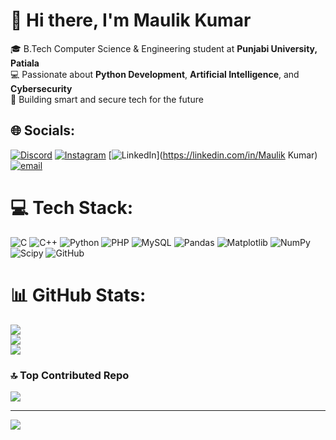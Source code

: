 # 👋 Hi there, I'm Maulik Kumar

🎓 B.Tech Computer Science & Engineering student at **Punjabi University, Patiala**  
💻 Passionate about **Python Development**, **Artificial Intelligence**, and **Cybersecurity**  
🔐 Building smart and secure tech for the future


## 🌐 Socials:
[![Discord](https://img.shields.io/badge/Discord-%237289DA.svg?logo=discord&logoColor=white)](https://discord.gg/mk36705) [![Instagram](https://img.shields.io/badge/Instagram-%23E4405F.svg?logo=Instagram&logoColor=white)](https://instagram.com/Maulik_kumar3) [![LinkedIn](https://img.shields.io/badge/LinkedIn-%230077B5.svg?logo=linkedin&logoColor=white)](https://linkedin.com/in/Maulik Kumar) [![email](https://img.shields.io/badge/Email-D14836?logo=gmail&logoColor=white)](mailto:maulikkumar2125@gmail.com) 

# 💻 Tech Stack:
![C](https://img.shields.io/badge/c-%2300599C.svg?style=for-the-badge&logo=c&logoColor=white) ![C++](https://img.shields.io/badge/c++-%2300599C.svg?style=for-the-badge&logo=c%2B%2B&logoColor=white) ![Python](https://img.shields.io/badge/python-3670A0?style=for-the-badge&logo=python&logoColor=ffdd54) ![PHP](https://img.shields.io/badge/php-%23777BB4.svg?style=for-the-badge&logo=php&logoColor=white) ![MySQL](https://img.shields.io/badge/mysql-4479A1.svg?style=for-the-badge&logo=mysql&logoColor=white) ![Pandas](https://img.shields.io/badge/pandas-%23150458.svg?style=for-the-badge&logo=pandas&logoColor=white) ![Matplotlib](https://img.shields.io/badge/Matplotlib-%23ffffff.svg?style=for-the-badge&logo=Matplotlib&logoColor=black) ![NumPy](https://img.shields.io/badge/numpy-%23013243.svg?style=for-the-badge&logo=numpy&logoColor=white) ![Scipy](https://img.shields.io/badge/SciPy-%230C55A5.svg?style=for-the-badge&logo=scipy&logoColor=%white) ![GitHub](https://img.shields.io/badge/github-%23121011.svg?style=for-the-badge&logo=github&logoColor=white)
# 📊 GitHub Stats:
![](https://github-readme-stats.vercel.app/api?username=maulikk3&theme=dark&hide_border=false&include_all_commits=true&count_private=false)<br/>
![](https://nirzak-streak-stats.vercel.app/?user=maulikk3&theme=dark&hide_border=false)<br/>
![](https://github-readme-stats.vercel.app/api/top-langs/?username=maulikk3&theme=dark&hide_border=false&include_all_commits=true&count_private=false&layout=compact)

### 🔝 Top Contributed Repo
![](https://github-contributor-stats.vercel.app/api?username=maulikk3&limit=5&theme=dark&combine_all_yearly_contributions=true)

---
[![](https://visitcount.itsvg.in/api?id=maulikk3&icon=0&color=0)](https://visitcount.itsvg.in)

<!-- Proudly created with GPRM ( https://gprm.itsvg.in ) -->
